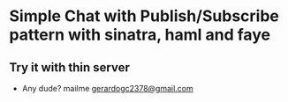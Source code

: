 Simple Chat with Publish/Subscribe pattern with sinatra, haml and faye
======================================================================


Try it with thin server
-----------------------


* Any dude? mailme gerardogc2378@gmail.com
